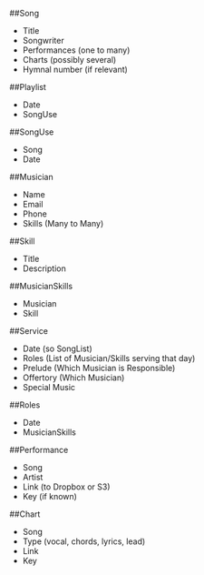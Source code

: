 ##Song
- Title
- Songwriter
- Performances (one to many)
- Charts (possibly several)
- Hymnal number (if relevant)

##Playlist
- Date
- SongUse

##SongUse
- Song
- Date

##Musician
- Name
- Email
- Phone
- Skills (Many to Many)

##Skill
- Title
- Description

##MusicianSkills
- Musician
- Skill

##Service
- Date (so SongList)
- Roles (List of Musician/Skills serving that day)
- Prelude (Which Musician is Responsible)
- Offertory (Which Musician)
- Special Music

##Roles
- Date
- MusicianSkills

##Performance
- Song
- Artist
- Link (to Dropbox or S3)
- Key (if known)

##Chart
- Song
- Type (vocal, chords, lyrics, lead)
- Link
- Key
